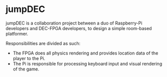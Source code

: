 jumpDEC
=======
jumpDEC is a collaboration project between a duo of Raspberry-Pi developers and DEC-FPGA developers, to design a simple room-based platformer. 

Responsibilities are divided as such:
- The FPGA does all physics rendering and provides location data of the player to the Pi.
- The Pi is responsible for processing keyboard input and visual rendering of the game.
